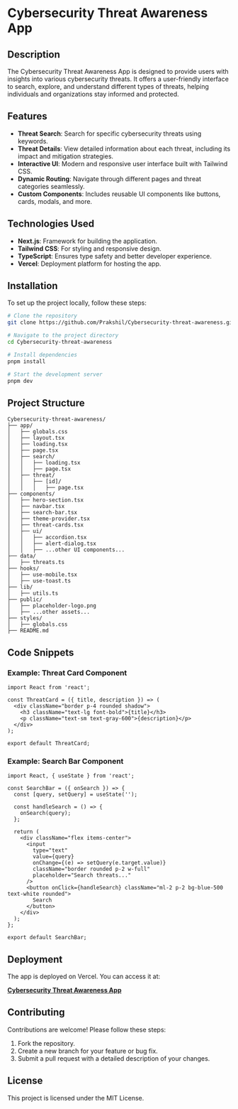 # Cybersecurity Threat Awareness App

## Description
The Cybersecurity Threat Awareness App is designed to provide users with insights into various cybersecurity threats. It offers a user-friendly interface to search, explore, and understand different types of threats, helping individuals and organizations stay informed and protected.

## Features
- **Threat Search**: Search for specific cybersecurity threats using keywords.
- **Threat Details**: View detailed information about each threat, including its impact and mitigation strategies.
- **Interactive UI**: Modern and responsive user interface built with Tailwind CSS.
- **Dynamic Routing**: Navigate through different pages and threat categories seamlessly.
- **Custom Components**: Includes reusable UI components like buttons, cards, modals, and more.

## Technologies Used
- **Next.js**: Framework for building the application.
- **Tailwind CSS**: For styling and responsive design.
- **TypeScript**: Ensures type safety and better developer experience.
- **Vercel**: Deployment platform for hosting the app.

## Installation
To set up the project locally, follow these steps:

```bash
# Clone the repository
git clone https://github.com/Prakshil/Cybersecurity-threat-awareness.git

# Navigate to the project directory
cd Cybersecurity-threat-awareness

# Install dependencies
pnpm install

# Start the development server
pnpm dev
```

## Project Structure
```
Cybersecurity-threat-awareness/
├── app/
│   ├── globals.css
│   ├── layout.tsx
│   ├── loading.tsx
│   ├── page.tsx
│   ├── search/
│   │   ├── loading.tsx
│   │   ├── page.tsx
│   ├── threat/
│   │   ├── [id]/
│   │   │   ├── page.tsx
├── components/
│   ├── hero-section.tsx
│   ├── navbar.tsx
│   ├── search-bar.tsx
│   ├── theme-provider.tsx
│   ├── threat-cards.tsx
│   ├── ui/
│   │   ├── accordion.tsx
│   │   ├── alert-dialog.tsx
│   │   ├── ...other UI components...
├── data/
│   ├── threats.ts
├── hooks/
│   ├── use-mobile.tsx
│   ├── use-toast.ts
├── lib/
│   ├── utils.ts
├── public/
│   ├── placeholder-logo.png
│   ├── ...other assets...
├── styles/
│   ├── globals.css
├── README.md
```

## Code Snippets
### Example: Threat Card Component
```tsx
import React from 'react';

const ThreatCard = ({ title, description }) => (
  <div className="border p-4 rounded shadow">
    <h3 className="text-lg font-bold">{title}</h3>
    <p className="text-sm text-gray-600">{description}</p>
  </div>
);

export default ThreatCard;
```

### Example: Search Bar Component
```tsx
import React, { useState } from 'react';

const SearchBar = ({ onSearch }) => {
  const [query, setQuery] = useState('');

  const handleSearch = () => {
    onSearch(query);
  };

  return (
    <div className="flex items-center">
      <input
        type="text"
        value={query}
        onChange={(e) => setQuery(e.target.value)}
        className="border rounded p-2 w-full"
        placeholder="Search threats..."
      />
      <button onClick={handleSearch} className="ml-2 p-2 bg-blue-500 text-white rounded">
        Search
      </button>
    </div>
  );
};

export default SearchBar;
```

## Deployment
The app is deployed on Vercel. You can access it at:

**[Cybersecurity Threat Awareness App](v0-cybersecurity-threat-app.vercel.app)**

## Contributing
Contributions are welcome! Please follow these steps:
1. Fork the repository.
2. Create a new branch for your feature or bug fix.
3. Submit a pull request with a detailed description of your changes.

## License
This project is licensed under the MIT License.
